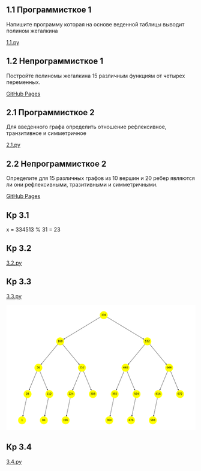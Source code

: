 ## 1.1 Программисткое 1
Напишите программу которая на основе веденной таблицы выводит полином жегалкина

[1.1.py](/1/1.1.py)
## 1.2 Непрограммисткое 1
Постройте полиномы жегалкина 15 различным функциям от четырех переменных.

[GitHub Pages](https://pages.github.com/)
## 2.1 Программисткое 2
Для введенного графа определить отношение рефлексивное, транзитивное
и симметричное

[2.1.py](/2/2.1.py)
## 2.2 Непрограммисткое 2
Определите для 15 различных графов из 10 вершин и 20 ребер являются
ли они рефлексивными, тразитивными и симметричными.

[GitHub Pages](https://pages.github.com/)
## Кр 3.1
x = 334513 % 31 = 23
## Кр 3.2
[3.2.py](/3/3.2.pdf)
## Кр 3.3
[3.3.py](/3/3.3.py)

![image](/3/3.3.png)
## Кр 3.4
[3.4.py](/3/3.4.py)
